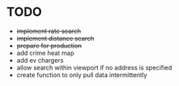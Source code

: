 # TODO

* ~~implement rate search~~
* ~~implement distance search~~
* ~~prepare for production~~
* add crime heat map
* add ev chargers
* allow search within viewport if no address is specified
* create function to only pull data intermittently

